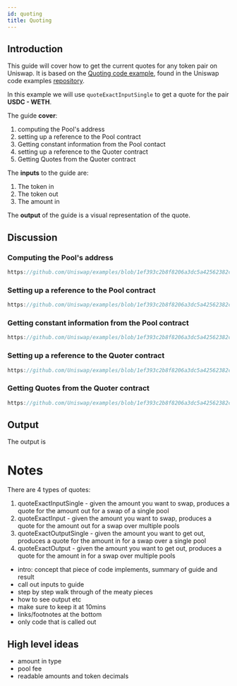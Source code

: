 ```yaml
---
id: quoting
title: Quoting
---     
```


## Introduction

This guide will cover how to get the current quotes for any token pair on Uniswap.
It is based on the [Quoting code example](https://github.com/Uniswap/examples/tree/main/v3-sdk/quoting), found in the Uniswap code examples [repository](https://github.com/Uniswap/examples).

In this example we will use `quoteExactInputSingle` to get a quote for the pair **USDC - WETH**.

The guide **cover**:
1. computing the Pool's address
2. setting up a reference to the Pool contract
3. Getting constant information from the Pool contact
4. setting up a reference to the Quoter contract
5. Getting Quotes from the Quoter contract

The **inputs** to the guide are:
1. The token in
2. The token out
3. The amount in

The **output** of the guide is a visual representation of the quote.

## Discussion

### Computing the Pool's address
```js reference title="Computing the Pool's address"
https://github.com/Uniswap/examples/blob/1ef393c2b8f8206a3dc5a42562382c267bcc361b/v3-sdk/quoting/src/example/Example.tsx#L14-L19
```

### Setting up a reference to the Pool contract
```js reference title="Setting up a reference to the Pool contract"
https://github.com/Uniswap/examples/blob/1ef393c2b8f8206a3dc5a42562382c267bcc361b/v3-sdk/quoting/src/example/Example.tsx#L21
```

### Getting constant information from the Pool contract
```js reference title="Getting constant information from the Pool contract"
https://github.com/Uniswap/examples/blob/1ef393c2b8f8206a3dc5a42562382c267bcc361b/v3-sdk/quoting/src/example/Example.tsx#L22
```

### Setting up a reference to the Quoter contract
```js reference title="Setting up a reference to the Quoter contract"
https://github.com/Uniswap/examples/blob/1ef393c2b8f8206a3dc5a42562382c267bcc361b/v3-sdk/quoting/src/example/Example.tsx#L32
```

### Getting Quotes from the Quoter contract
```js reference title="Getting Quotes from the Quoter contract"
https://github.com/Uniswap/examples/blob/1ef393c2b8f8206a3dc5a42562382c267bcc361b/v3-sdk/quoting/src/example/Example.tsx#L35-41
```


## Output

The output is 


# Notes
There are 4 types of quotes:
1. quoteExactInputSingle - given the amount you want to swap, produces a quote for the amount out for a swap of a single pool
2. quoteExactInput - given the amount you want to swap, produces a quote for the amount out for a swap over multiple pools
3. quoteExactOutputSingle - given the amount you want to get out, produces a quote for the amount in for a swap over a single pool
4. quoteExactOutput  - given the amount you want to get out, produces a quote for the amount in for a swap over multiple pools



- intro: concept that piece of code implements, summary of guide and result
- call out inputs to guide
- step by step walk through of the meaty pieces
- how to see output etc
- make sure to keep it at 10mins
- links/footnotes at the bottom
- only code that is called out

## High level ideas
- amount in type
- pool fee
- readable amounts and token decimals

